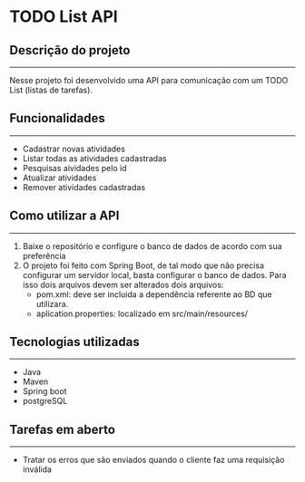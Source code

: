 # TODO List API

## Descrição do projeto
--- 
Nesse projeto foi desenvolvido uma API para comunicação com um TODO List (listas de tarefas). 

## Funcionalidades
---
- Cadastrar novas atividades 
- Listar todas as atividades cadastradas
- Pesquisas aividades pelo id
- Atualizar atividades
- Remover atividades cadastradas

## Como utilizar a API
---
1. Baixe o repositório e configure o banco de dados de acordo com sua preferência
2. O projeto foi feito com Spring Boot, de tal modo que não precisa configurar um servidor local, basta configurar o banco de dados. Para isso dois arquivos devem ser alterados dois arquivos:
   - pom.xml: deve ser incluida a dependência referente ao BD que utilizara.
   - aplication.properties: localizado em src/main/resources/

## Tecnologias utilizadas
--- 
- Java
- Maven
- Spring boot
- postgreSQL

## Tarefas em aberto
---
- Tratar os erros que são enviados quando o cliente faz uma requisição inválida
